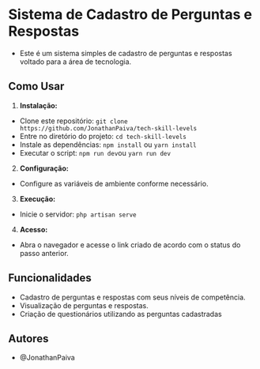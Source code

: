# Sistema de Cadastro de Perguntas e Respostas

- Este é um sistema simples de cadastro de perguntas e respostas voltado para a área de tecnologia.

## Como Usar

1. **Instalação:**
- Clone este repositório: `git clone https://github.com/JonathanPaiva/tech-skill-levels`
- Entre no diretório do projeto: `cd tech-skill-levels`
- Instale as dependências: `npm install` ou `yarn install`
- Executar o script: `npm run dev`ou `yarn run dev`

2. **Configuração:**
- Configure as variáveis de ambiente conforme necessário.

3. **Execução:**
- Inicie o servidor: `php artisan serve`

4. **Acesso:**
- Abra o navegador e acesse o link criado de acordo com o status do passo anterior.

## Funcionalidades

- Cadastro de perguntas e respostas com seus níveis de competência.
- Visualização de perguntas e respostas.
- Criação de questionários utilizando as perguntas cadastradas

## Autores

- @JonathanPaiva